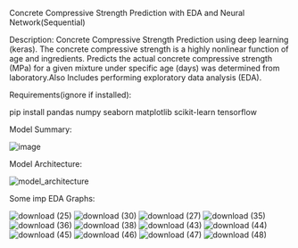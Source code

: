 Concrete Compressive Strength Prediction with EDA and Neural Network(Sequential)

Description:
Concrete Compressive Strength Prediction using deep learning (keras). The concrete compressive strength is a highly nonlinear function of age and ingredients. Predicts the actual concrete compressive strength (MPa) for a given mixture under specific age (days) was determined from laboratory.Also Includes performing exploratory data analysis (EDA).

Requirements(ignore if installed):

pip install pandas numpy seaborn matplotlib scikit-learn tensorflow

Model Summary:

![image](https://github.com/smty2018/Amazing-Python-Scripts/assets/74114936/99b0b2c6-fb3f-4840-a439-03f922210231)

Model Architecture:

![model_architecture](https://github.com/smty2018/Amazing-Python-Scripts/assets/74114936/6c8d1859-43c5-4b0b-84ad-d4e557005503)

Some imp EDA Graphs:

![download (25)](https://github.com/smty2018/Amazing-Python-Scripts/assets/74114936/dbb92313-2a9d-43af-97c5-cecf986f6d82)
![download (30)](https://github.com/smty2018/Amazing-Python-Scripts/assets/74114936/e5c4a8a3-17d4-4fdc-a50e-576361c85804)
![download (27)](https://github.com/smty2018/Amazing-Python-Scripts/assets/74114936/d847aff7-aefd-43ae-95ea-8695b4175ea2)
![download (35)](https://github.com/smty2018/Amazing-Python-Scripts/assets/74114936/2b68a55a-5980-4fc7-9d14-d9047462b4fb)
![download (36)](https://github.com/smty2018/Amazing-Python-Scripts/assets/74114936/c06b91c8-18b2-4bc1-9d6d-51b3a7dab4a0)
![download (38)](https://github.com/smty2018/Amazing-Python-Scripts/assets/74114936/ce636c36-049a-4533-ada2-e927407068dd)
![download (43)](https://github.com/smty2018/Amazing-Python-Scripts/assets/74114936/d7466888-826b-454d-8010-58543462b13d)
![download (44)](https://github.com/smty2018/Amazing-Python-Scripts/assets/74114936/6ec3d70a-6cee-49c2-a050-501d145e8cbd)
![download (45)](https://github.com/smty2018/Amazing-Python-Scripts/assets/74114936/4170e81f-9139-44b4-81dc-53ad7998c242)
![download (46)](https://github.com/smty2018/Amazing-Python-Scripts/assets/74114936/fb9a3b96-8ec3-424b-ae2e-68cbfb1f44cd)
![download (47)](https://github.com/smty2018/Amazing-Python-Scripts/assets/74114936/51b8e343-7bea-4823-bd0b-33c59e0d7a8f)
![download (48)](https://github.com/smty2018/Amazing-Python-Scripts/assets/74114936/0f103f74-1599-40a5-ab33-17d1baf938dd)



